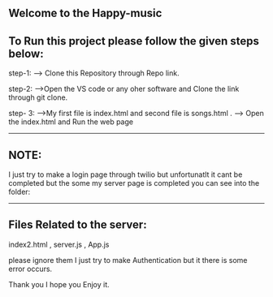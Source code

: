 Welcome to the Happy-music 
--------------------------------------------------------------
To Run this project please follow the given steps below:
--------------------------------------------------------------

step-1:
--> Clone this Repository through Repo link.

step-2:
-->Open the VS code or any oher software and Clone the link through git clone.

step- 3:
-->My first file is index.html and second file is songs.html .
--> Open the index.html and Run the web page 

-------
NOTE:
-------
I just try to make a login page through twilio but unfortunatlt it cant be completed but the some my server page is completed you can see into the folder:

----------------------------
Files Related to the server:
------------------------------
index2.html ,
server.js ,
App.js

please ignore them I just try to make Authentication but it there is some error occurs.


Thank you I hope you Enjoy it.

